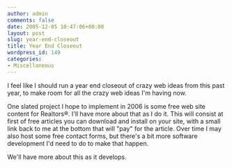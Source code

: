 ```yaml
---
author: admin
comments: false
date: 2005-12-05 10:47:06+00:00
layout: post
slug: year-end-closeout
title: Year End Closeout
wordpress_id: 149
categories:
- Miscellaneous
---
```


I feel like I should run a year end closeout of crazy web ideas from this past year, to make room for all the crazy web ideas I'm having now.

One slated project I hope to implement in 2006 is some free web site content for Realtors®.  I'll have more about that as I do it.  This will consist at first of free articles you can download and install on your site, with a small link back to me at the bottom that will "pay" for the article.  Over time I may also host some free contact forms, but there's a bit more software development I'd need to do to make that happen.

We'll have more about this as it develops.
